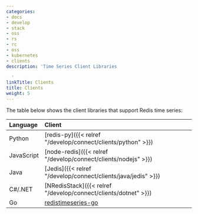 ```yaml
---
categories:
- docs
- develop
- stack
- oss
- rs
- rc
- oss
- kubernetes
- clients
description: 'Time Series Client Libraries

  '
linkTitle: Clients
title: Clients
weight: 5
---
```


The table below shows the client libraries that support Redis time series:

| Language | Client |
| :-- | :-- |
| Python | [redis-py]({{< relref "/develop/connect/clients/python" >}}) |
| JavaScript | [node-redis]({{< relref "/develop/connect/clients/nodejs" >}}) |
| Java | [Jedis]({{< relref "/develop/connect/clients/java/jedis" >}}) |
| C#/.NET | [NRedisStack]({{< relref "/develop/connect/clients/dotnet" >}}) |
| Go | [redistimeseries-go](https://github.com/RedisTimeSeries/redistimeseries-go/)
